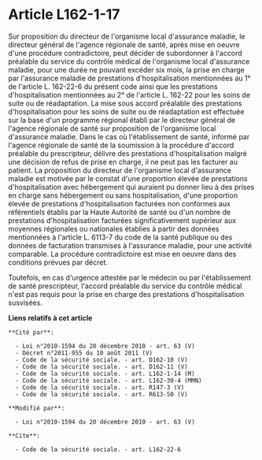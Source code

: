 # Article L162-1-17

Sur proposition du directeur de l'organisme local d'assurance maladie, le directeur général de l'agence régionale de santé,
après mise en oeuvre d'une procédure contradictoire, peut décider de subordonner à l'accord préalable du service du contrôle
médical de l'organisme local d'assurance maladie, pour une durée ne pouvant excéder six mois, la prise en charge par
l'assurance maladie de prestations d'hospitalisation mentionnées au 1° de l'article L. 162-22-6 du présent code ainsi que les
prestations d'hospitalisation mentionnées au 2° de l'article L. 162-22 pour les soins de suite ou de réadaptation. La mise
sous accord préalable des prestations d'hospitalisation pour les soins de suite ou de réadaptation est effectuée sur la base
d'un programme régional établi par le directeur général de l'agence régionale de santé sur proposition de l'organisme local
d'assurance maladie. Dans le cas où l'établissement de santé, informé par l'agence régionale de santé de la soumission à la
procédure d'accord préalable du prescripteur, délivre des prestations d'hospitalisation malgré une décision de refus de prise
en charge, il ne peut pas les facturer au patient. La proposition du directeur de l'organisme local d'assurance maladie est
motivée par le constat d'une proportion élevée de prestations d'hospitalisation avec hébergement qui auraient pu donner lieu
à des prises en charge sans hébergement ou sans hospitalisation, d'une proportion élevée de prestations d'hospitalisation
facturées non conformes aux référentiels établis par la Haute Autorité de santé ou d'un nombre de prestations
d'hospitalisation facturées significativement supérieur aux moyennes régionales ou nationales établies à partir des données
mentionnées à l'article L. 6113-7 du code de la santé publique ou des données de facturation transmises à l'assurance
maladie, pour une activité comparable. La procédure contradictoire est mise en oeuvre dans des conditions prévues par
décret.  

Toutefois, en cas d'urgence attestée par le médecin ou par l'établissement de santé prescripteur, l'accord préalable du
service du contrôle médical n'est pas requis pour la prise en charge des prestations d'hospitalisation susvisées.

**Liens relatifs à cet article**

	**Cité par**:

	  - Loi n°2010-1594 du 20 décembre 2010 - art. 63 (V)
	  - Décret n°2011-955 du 10 août 2011 (V)
	  - Code de la sécurité sociale. - art. D162-10 (V)
	  - Code de la sécurité sociale. - art. D162-11 (V)
	  - Code de la sécurité sociale. - art. L162-1-14 (M)
	  - Code de la sécurité sociale. - art. L162-30-4 (MMN)
	  - Code de la sécurité sociale. - art. R147-3 (V)
	  - Code de la sécurité sociale. - art. R613-50 (V)

	**Modifié par**:

	  - Loi n°2010-1594 du 20 décembre 2010 - art. 63 (V)

	**Cite**:

	  - Code de la sécurité sociale. - art. L162-22-6
